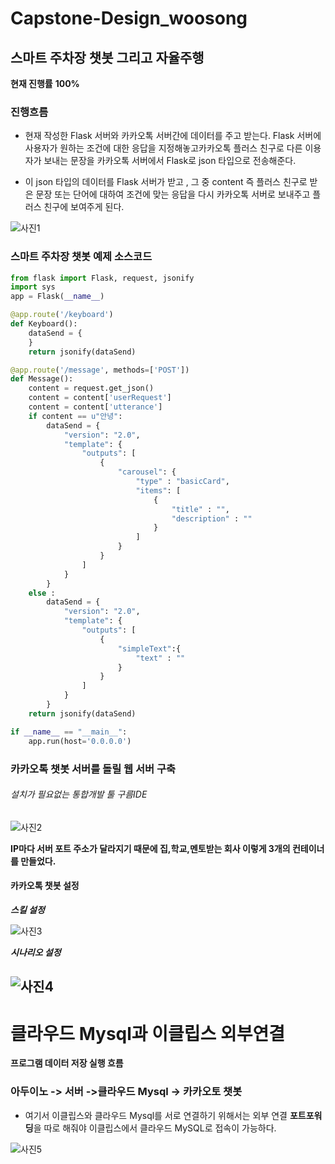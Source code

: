 # Capstone-Design_woosong

## 스마트 주차장 챗봇 그리고 자율주행 

__현재 진행률__   **100%**

### 진행흐름

- 현재 작성한 Flask 서버와 카카오톡 서버간에 데이터를 주고 받는다. Flask 서버에 사용자가 원하는 조건에 대한 응답을 지정해놓고카카오톡 플러스 친구로 다른 이용자가 보내는 문장을 카카오톡 서버에서 Flask로 json 타입으로 전송해준다.    

- 이 json 타입의 데이터를 Flask 서버가 받고 , 그 중 content 즉 플러스 친구로 받은 문장 또는 단어에 대하여 조건에 맞는 응답을 다시 카카오톡 서버로 보내주고 플러스 친구에 보여주게 된다. 

![사진1](https://user-images.githubusercontent.com/38535971/69373121-77320680-0ce6-11ea-820b-2f493275f4c1.PNG)



### 스마트 주차장 챗봇 예제 소스코드

```python
from flask import Flask, request, jsonify
import sys
app = Flask(__name__)

@app.route('/keyboard')
def Keyboard():
    dataSend = {
    }
    return jsonify(dataSend)

@app.route('/message', methods=['POST'])
def Message():
    content = request.get_json()
    content = content['userRequest']
    content = content['utterance']
    if content == u"안녕":
        dataSend = {
            "version": "2.0",
            "template": {
                "outputs": [
                    {
                        "carousel": {
                            "type" : "basicCard",
                            "items": [
                                {
                                    "title" : "",
                                    "description" : ""
                                }
                            ]
                        }
                    }
                ]
            }
        }
    else :
        dataSend = {
            "version": "2.0",
            "template": {
                "outputs": [
                    {
                        "simpleText":{
                            "text" : ""
                        }
                    }
                ]
            }
        }
    return jsonify(dataSend)

if __name__ == "__main__":
    app.run(host='0.0.0.0')
```

### 카카오톡 챗봇 서버를 돌릴 웹 서버 구축

###### 설치가 필요없는 통합개발 툴 구름IDE

![사진2](https://user-images.githubusercontent.com/38535971/69373294-d7c14380-0ce6-11ea-9f67-379e9435eec6.PNG)

**IP마다 서버 포트 주소가 달라지기 때문에  집,학교,멘토받는 회사 이렇게 3개의 컨테이너를 만들었다.**

#### 카카오톡 챗봇 설정

**_스킬 설정_**

![사진3](https://user-images.githubusercontent.com/38535971/69373303-da239d80-0ce6-11ea-8dcb-f13adf4d4005.PNG)

**_시나리오 설정_**

![사진4](https://user-images.githubusercontent.com/38535971/69373308-dbed6100-0ce6-11ea-8cb1-f1159b2dc503.PNG)
-------------------------
# 클라우드 Mysql과 이클립스 외부연결

**프로그램 데이터 저장 실행 흐름**

### 아두이노 -> 서버 ->클라우드 Mysql -> 카카오토 챗봇

- 여기서 이클립스와 클라우드 Mysql를 서로 연결하기 위해서는 외부 연결 **포트포워딩**을 따로 해줘야 이클립스에서 클라우드 MySQL로 접속이 가능하다.

![사진5](https://user-images.githubusercontent.com/38535971/69373311-ddb72480-0ce6-11ea-84ca-d20dc64c86c6.PNG)

